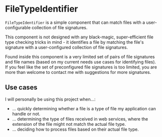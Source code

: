# FileTypeIdentifier

`FileTypeIdentifier` is a simple component that can match files with a user-configurable collection of file signatures.

This component is not designed with any black-magic, super-efficient file type checking tricks in mind - it identifies a file by matching the file's signature with a user-configured collection of file signatures.

Found inside this component is a very limited set of pairs of file signatures and file names (based on my current needs use cases for identifying files). 
If you feel like the set of preconfigured file signatures is too limited, you are more than welcome to contact me with suggestions for more signatures.

## Use cases

I will personally be using this project when...:

* ... quickly determining whether a file is a type of file my application can handle or not.
* ... determining the type of files received in web services, where the extension of the file might not match the actual file type.
* ... deciding how to process files based on their actual file type.
